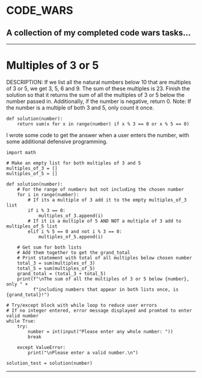 # CODE_WARS
## A collection of my completed code wars tasks...

---

# Multiples of 3 or 5 

DESCRIPTION:
If we list all the natural numbers below 10 that are multiples of 3 or 5, we get 3, 5, 6 and 9. The sum of these multiples is 23.
Finish the solution so that it returns the sum of all the multiples of 3 or 5 below the number passed in.
Additionally, if the number is negative, return 0.
Note: If the number is a multiple of both 3 and 5, only count it once.

    def solution(number):
        return sum(x for x in range(number) if x % 3 == 0 or x % 5 == 0)

I wrote some code to get the answer when a user enters the number, with some additional defensive programming.

    import math

    # Make an empty list for both multiples of 3 and 5
    multiples_of_3 = []
    multiples_of_5 = []

    def solution(number):
        # For the range of numbers but not including the chosen number
        for i in range(number):
            # If its a multiple of 3 add it to the empty multiples_of_3 list 
            if i % 3 == 0:
                multiples_of_3.append(i)
            # If it is a multiple of 5 AND NOT a multiple of 3 add to multiples_of_5 list
            elif i % 5 == 0 and not i % 3 == 0:
                multiples_of_5.append(i)
    
        # Get sum for both lists
        # Add them together to get the grand_total
        # Print statement with total of all multiples below chosen number 
        total_3 = sum(multiples_of_3)
        total_5 = sum(multiples_of_5)
        grand_total = (total_3 + total_5)
        print(f"\nThe sum of all the multiples of 3 or 5 below {number}, only " +
              f"including numbers that appear in both lists once, is {grand_total}!")

    # Try/except block with while loop to reduce user errors
    # If no integer entered, error message displayed and promted to enter valid number
    while True:
        try:
            number = int(input("Please enter any whole number: "))
            break

        except ValueError:
            print("\nPlease enter a valid number.\n")

    solution_test = solution(number)
  
---
